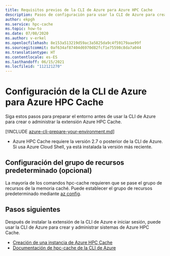 ```yaml
---
title: Requisitos previos de la CLI de Azure para Azure HPC Cache
description: Pasos de configuración para usar la CLI de Azure para crear o modificar Azure HPC Cache
author: ekpgh
ms.service: hpc-cache
ms.topic: how-to
ms.date: 07/08/2020
ms.author: v-erkel
ms.openlocfilehash: 8e153a513219d59ac3a5825da9c4f59179aae99f
ms.sourcegitcommit: 0af634af87404d6970d82fcf1e75598c8da7a044
ms.translationtype: HT
ms.contentlocale: es-ES
ms.lasthandoff: 06/15/2021
ms.locfileid: "112121270"
---
```

# <a name="set-up-azure-cli-for-azure-hpc-cache"></a>Configuración de la CLI de Azure para Azure HPC Cache

Siga estos pasos para preparar el entorno antes de usar la CLI de Azure para crear o administrar la extensión Azure HPC Cache.

[!INCLUDE [azure-cli-prepare-your-environment.md](../../includes/azure-cli-prepare-your-environment.md)]

 - Azure HPC Cache requiere la versión 2.7 o posterior de la CLI de Azure. Si usa Azure Cloud Shell, ya está instalada la versión más reciente.

## <a name="set-default-resource-group-optional"></a>Configuración del grupo de recursos predeterminado (opcional)

La mayoría de los comandos hpc-cache requieren que se pase el grupo de recursos de la memoria caché. Puede establecer el grupo de recursos predeterminado mediante [az config](/cli/azure/reference-index#az_config).

## <a name="next-steps"></a>Pasos siguientes

Después de instalar la extensión de la CLI de Azure e iniciar sesión, puede usar la CLI de Azure para crear y administrar sistemas de Azure HPC Cache.

* [Creación de una instancia de Azure HPC Cache](hpc-cache-create.md)
* [Documentación de hpc-cache de la CLI de Azure](/cli/azure/hpc-cache)
